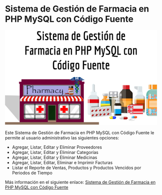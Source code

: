# Sistema de Gestión de Farmacia en PHP MySQL con Código Fuente

![Sistema de Gestión de Farmacia](./farmacia.webp)

Este Sistema de Gestión de Farmacia en PHP MySQL con Código Fuente le permite al usuario administrativo las siguientes opciones:

* Agregar, Listar, Editar y Eliminar Proveedores
* Agregar, Listar, Editar y Eliminar Categorías
* Agregar, Listar, Editar y Eliminar Medicinas
* Agregar, Listar, Editar, Eliminar e Imprimir Facturas
* Listar el Reporte de Ventas, Productos y Productos Vencidos por Periodos de Tiempo

Más información en el siguiente enlace: [Sistema de Gestión de Farmacia en PHP MySQL con Código Fuente](https://configuroweb.com/sistema-de-gestion-de-farmacia/)